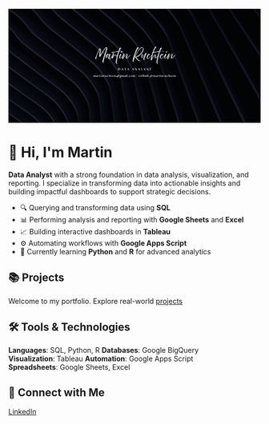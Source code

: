 ![Martin Ruchtein - Data Analyst](./assets/background.png)

# 👋 Hi, I'm Martin

**Data Analyst** with a strong foundation in data analysis, visualization, and reporting. I specialize in transforming data into actionable insights and building impactful dashboards to support strategic decisions.

- 🔍 Querying and transforming data using **SQL**
- 📊 Performing analysis and reporting with **Google Sheets** and **Excel**
- 📈 Building interactive dashboards in **Tableau**
- ⚙️ Automating workflows with **Google Apps Script**
- 🧠 Currently learning **Python** and **R** for advanced analytics


## 📚 Projects

Welcome to my portfolio. Explore real-world [projects](https://github.com/martinruchtein/portfolio)


## 🛠️ Tools & Technologies

**Languages**: SQL, Python, R
**Databases**: Google BigQuery  
**Visualization**: Tableau 
**Automation**: Google Apps Script  
**Spreadsheets**: Google Sheets, Excel


## 👔 Connect with Me

[LinkedIn](https://www.linkedin.com/in/martinruchtein/)  

